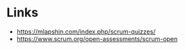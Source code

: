 # Links

- https://mlapshin.com/index.php/scrum-quizzes/
- https://www.scrum.org/open-assessments/scrum-open
